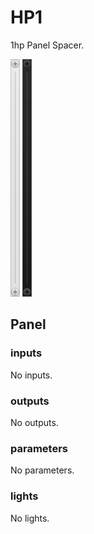 # HP1

1hp Panel Spacer.

<img src="https://raw.githubusercontent.com/StoneyDSP/StoneyVCV/refs/heads/production/res/specs/HP1-light.svg" height="380px" width="15px" alt="HP1 - light theme" />

<img src="https://raw.githubusercontent.com/StoneyDSP/StoneyVCV/refs/heads/production/res/specs/HP1-dark.svg" height="380px" width="15px" alt="HP1 - dark theme" />

## Panel

### inputs

No inputs.

### outputs

No outputs.

### parameters

No parameters.

### lights

No lights.
